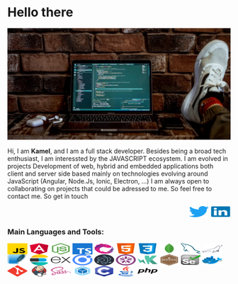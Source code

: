 # Hello there

<!-- <img src="https://github.com/kbrikh/kbrikh/blob/master/banner-1.jpg"> -->
![myBanner](https://github.com/kbrikh/kbrikh/blob/master/banner-1.jpg)


Hi, I am **Kamel**, and I am a full stack developer. Besides being a broad tech enthusiast, I am interessted by the JAVASCRIPT ecosystem. I am evolved in projects Development of web, hybrid and embedded applications both client and server side based mainly on technologies evolving around JavaScript (Angular, Node.Js, Ionic, Electron, ...)
I am always open to collaborating on projects that could be adressed to me. So feel free to contact me. So get in touch

<p align="right">
<a href="https://twitter.com/kbrikh" target="blank"><img align="center" src="https://github.com/devicons/devicon/blob/master/icons/twitter/twitter-original.svg" alt="kbrikh" height="25" width="45" /></a>
<a href="https://linkedin.com/in/kbrikh" target="blank"><img align="center" src="https://github.com/devicons/devicon/blob/master/icons/linkedin/linkedin-original.svg" alt="kbrikh" height="25" width="45" /></a>
</p>


### Main Languages and Tools:
<p align="left" style="line-height: 1.5;"> 
<img align="center" src="https://github.com/kbrikh/icons/blob/master/languages/javascript.svg" alt="javascript" width="45" height="25" title="Javascript"/> </a> 
<img align="center" src="https://github.com/kbrikh/icons/blob/master/languages/angularjs.svg" alt="angularjs" width="45" height="25" title="Angular"/> </a> 
<img align="center" src="https://github.com/kbrikh/icons/blob/master/languages/nodejs.svg" alt="nodejs" width="45" height="25" title="Node.Js"/> </a> 
<img align="center" src="https://github.com/kbrikh/icons/blob/master/languages/typescript.svg" alt="typescript" width="45" height="25" title="Typescript"/> </a>
<img align="center" src="https://github.com/kbrikh/icons/blob/master/languages/rxjs.svg" alt="RxJs" width="45" height="25" title="RxJs"/> </a>
<img align="center" src="https://github.com/kbrikh/icons/blob/master/languages/html.svg" alt="html5" width="45" height="25" title="Html"/> </a>
<img align="center" src="https://github.com/kbrikh/icons/blob/master/languages/css.svg" alt="css3" width="45" height="25" title="CSS"/> </a>
<img align="center" src="https://github.com/kbrikh/icons/blob/master/languages/mongodb.svg" alt="mongodb" width="45" height="25" title="MongoDb"/>
<img align="center" src="https://github.com/kbrikh/icons/blob/master/languages/mysql.svg" alt="mysql" width="45" height="25" title="MySql"/>
<img align="center" src="https://github.com/kbrikh/icons/blob/master/languages/mariadb.svg" alt="mariadb" width="45" height="25" title="MariaDb"/>
<img align="center" src="https://github.com/kbrikh/icons/blob/master/languages/sqlite.svg" alt="sqlite" width="45" height="25" title="SqLite"/>
<img align="center" src="https://github.com/kbrikh/icons/blob/master/languages/elasticsearch.svg" alt="elasticsearch" width="45" height="25" title="Elasticsearch"/>
<img align="center" src="https://github.com/kbrikh/icons/blob/master/languages/express.svg" alt="express" width="45" height="25" title="ExpressJs"/>
<img align="center" src="https://github.com/kbrikh/icons/blob/master/languages/ionic.svg" alt="ionic" width="45" height="25" title="Ionic"/>
<img align="center" src="https://github.com/kbrikh/icons/blob/master/languages/electron.svg" alt="electron" width="45" height="25" title="Electron"/>
<img align="center" src="https://github.com/kbrikh/icons/blob/master/languages/jasmine.svg" alt="jasmine" width="45" height="25" title="Jasmine"/>
<img align="center" src="https://github.com/kbrikh/icons/blob/master/languages/karma.svg" alt="karma" width="45" height="25" title="Karma"/>
<img align="center" src="https://github.com/kbrikh/icons/blob/master/languages/mocha.svg" alt="mocha" width="45" height="25" title="Mocha.Js"/>
<img align="center" src="https://github.com/kbrikh/icons/blob/master/languages/selenium.svg" alt="selenium" width="45" height="25" title="Selenium"/>
<img align="center" src="https://github.com/kbrikh/icons/blob/master/languages/docker.svg" alt="docker" width="45" height="25" title="Docker"/> 
<img align="center" src="https://github.com/kbrikh/icons/blob/master/languages/git.svg" alt="git" width="45" height="25" title="Git"/> 
<img align="center" src="https://github.com/kbrikh/icons/blob/master/languages/jenkins.svg" alt="jenkins" width="45" height="25" title="Jenkins"/> 
<img align="center" src="https://github.com/kbrikh/icons/blob/master/languages/sass.svg" alt="sass" width="45" height="25" title="Sass"/> 
<img align="center" src="https://github.com/kbrikh/icons/blob/master/languages/webpack.svg" alt="webpack" width="45" height="25" title="Webpack"/> 
<img align="center" src="https://github.com/kbrikh/icons/blob/master/languages/c.svg" alt="c" width="45" height="25" title="C"/> 
<img align="center" src="https://github.com/kbrikh/icons/blob/master/languages/java.svg" alt="java" width="45" height="25" title="Java"/> 
<img align="center" src="https://github.com/kbrikh/icons/blob/master/languages/php.svg" alt="php" width="45" height="25" title="PHP"/> 
</p>


